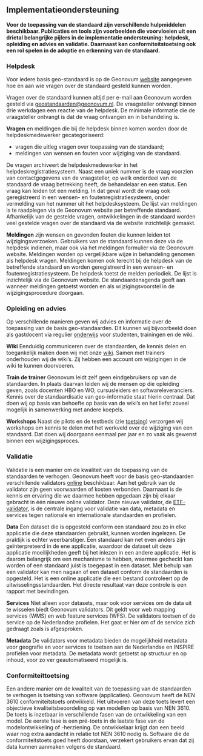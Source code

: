 ## Implementatieondersteuning

**Voor de toepassing van de standaard zijn verschillende hulpmiddelen beschikbaar. Publicaties en tools zijn voorbeelden die voorvloeien uit een drietal belangrijke pijlers in de implementatie ondersteuning: helpdesk, opleiding en advies en validatie. Daarnaast kan conformiteitstoetsing ook een rol spelen in de adoptie en erkenning van de standaard.** 

###	Helpdesk

Voor iedere basis geo-standaard is op de Geonovum [website](https://www.geonovum.nl/contact/helpdesk) aangegeven hoe en aan wie vragen over de standaard gesteld kunnen worden.   

Vragen over de standaard kunnen altijd per e-mail aan Geonovum worden gesteld via geostandaarden@geonovum.nl. De vraagsteller ontvangt binnen drie werkdagen een reactie van de helpdesk. De minimale informatie die de vraagsteller ontvangt is dat de vraag ontvangen en in behandeling is.

**Vragen** en meldingen die bij de helpdesk binnen komen worden door de helpdeskmedewerker gecategoriseerd:
-	vragen die uitleg vragen over toepassing van de standaard;
-	meldingen van wensen en fouten voor wijziging van de standaard.

De vragen archiveert de helpdeskmedewerker in het helpdeskregistratiesysteem. Naast een uniek nummer is de vraag voorzien van contactgegevens van de vraagsteller, op welk onderdeel van de standaard de vraag betrekking heeft, de behandelaar en een status. Een vraag kan leiden tot een melding. In dat geval wordt de vraag ook geregistreerd in een wensen- en foutenregistratiesysteem, onder vermelding van het nummer uit het helpdesksysteem. De lijst van meldingen is te raadplegen via de Geonovum website per betreffende standaard. 
Afhankelijk van de gestelde vragen, ontwikkelingen in de standaard worden veel gestelde vragen over de standaard via de website inzichtelijk gemaakt. 

**Meldingen** zijn wensen en gevonden fouten die kunnen leiden tot wijzigingsverzoeken. Gebruikers van de standaard kunnen deze via de helpdesk indienen, maar ook via het meldingen formulier via de Geonovum website. Meldingen worden op vergelijkbare wijze in behandeling genomen als helpdesk vragen. Meldingen komen ook terecht bij de helpdesk van de betreffende standaard en worden geregistreerd in een wensen- en foutenregistratiesysteem. De helpdesk toetst de melden periodiek. De lijst is inzichtelijk via de Geonovum website. De standaardenagenda geeft aan wanneer meldingen getoetst worden en als wijzigingsvoorstel in de wijzigingsprocedure doorgaan.

### Opleiding en advies

Op verschillende manieren geven wij advies en informatie over de toepassing van de basis geo-standaarden. Dit kunnen wij bijvoorbeeld doen als gastdocent via regulier [onderwijs](https://www.geonovum.nl/onderwerpen/kennisplein) voor studenten, trainingen en de wiki. 

**Wiki** Eenduidig communiceren over de standaarden, de kennis delen en toegankelijk maken doen wij met onze [wiki](http://wiki.geonovum.nl). Samen met trainers onderhouden wij de wiki’s. Zij hebben een account om wijzigingen in de wiki te kunnen doorvoeren.

**Train de trainer** Geonovum leidt zelf geen eindgebruikers op van de standaarden. In plaats daarvan leiden wij de mensen op die opleiding geven, zoals docenten HBO en WO, cursusleiders en softwareleveranciers. Kennis over de standaardisatie van geo-informatie staat hierin centraal. Dat doen wij op basis van behoefte op basis van de wiki’s en het liefst zoveel mogelijk in samenwerking met andere koepels.

**Workshops** Naast de pilots en de testbeds (zie [toetsing](#toetsing)) verzorgen wij workshops om kennis te delen met het werkveld over de wijziging van een standaard. Dat doen wij doorgaans eenmaal per jaar en zo vaak als gewenst binnen een wijzigingsproces.


### Validatie

Validatie is een manier om de kwaliteit van de toepassing van de standaarden te verhogen. Geonovum heeft voor de basis geo-standaarden verschillende validators [online](https://validatie.geostandaarden.nl/) beschikbaar. Aan het gebruik van de validator zijn geen voorwaarden of kosten verbonden.
Daarnaast is de kennis en ervaring die we daarmee hebben opgedaan zijn bij elkaar gebracht in één nieuwe online validator. Deze nieuwe validator, de [ETF-validator](https://www.geonovum.nl/over-geonovum/actueel/vanaf-1-juli-is-er-nog-maar-een-geonovum-validator), is de centrale ingang voor validatie van data, metadata en services tegen nationale en internationale standaarden en profielen.


**Data** Een dataset die is opgesteld conform een standaard zou zo in elke applicatie die deze standaarden gebruikt, kunnen worden ingelezen. De praktijk is echter weerbarstiger. Een standaard kan net even anders zijn geïnterpreteerd in de ene applicatie, waardoor de dataset uit deze applicatie moeilijkheden geeft bij het inlezen in een andere applicatie. Het is daarom belangrijk om een mechanisme te hebben, waarmee gecheckt kan worden of een standaard juist is toegepast in een dataset.
Met behulp van een validator kan men nagaan of een dataset conform de standaarden is opgesteld. Het is een online applicatie die een bestand controleert op de uitwisselingsstandaarden. Het directe resultaat van deze controle is een rapport met bevindingen.

**Services** Niet alleen voor datasets, maar ook voor services om de data uit te wisselen biedt Geonovum validators. Dit geldt voor web mapping services (WMS) en web feature services (WFS). De validators toetsen of de service op de Nederlandse profielen. Het gaat er hier om of de service zich gedraagt zoals is afgesproken.

**Metadata** De validators voor metadata bieden de mogelijkheid metadata voor geografie en voor services te toetsen aan de Nederlandse en INSPIRE profielen voor metadata. De metadata wordt getoetst op structuur en op inhoud, voor zo ver geautomatiseerd mogelijk is.

### Conformiteittoetsing

Een andere manier om de kwaliteit van de toepassing van de standaarden te verhogen is toetsing van software (applicaties). Geonovum heeft de NEN 3610 conformiteitstoets ontwikkeld. Het uitvoeren van deze toets levert een objectieve kwaliteitsbeoordeling op van modellen op basis van NEN 3610. De toets is inzetbaar in verschillende fasen van de ontwikkeling van een model. De eerste fase is een pré-toets in de laatste fase van de modelontwikkeling of -herziening. De ontwikkelaar krijgt dan een beeld waar nog extra aandacht in relatie tot NEN 3610 nodig is. Software die de conformiteitstoets goed heeft doorstaan, verzekert gebruikers ervan dat zij data kunnen aanmaken volgens de standaard.

